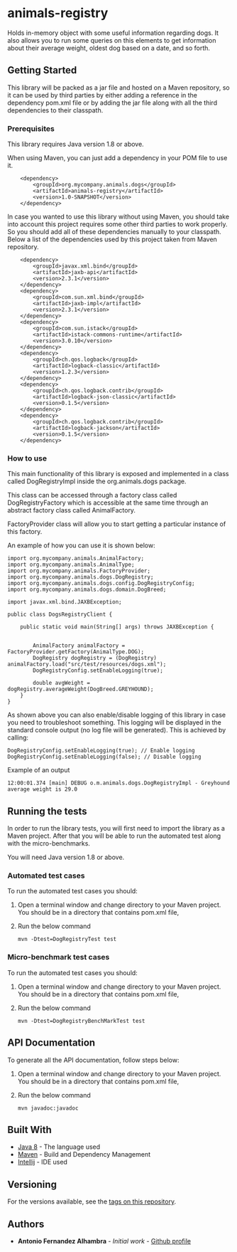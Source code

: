 # animals-registry

Holds in-memory object with some useful information regarding dogs. It also allows you to run
some queries on this elements to get information about their average weight, oldest dog based
on a date, and so forth.

## Getting Started

This library will be packed as a jar file and hosted on a Maven repository, so it can be used by third parties by 
either adding a reference in the dependency pom.xml file or by adding the jar file along with all the third dependencies
 to their classpath.

### Prerequisites

This library requires Java version 1.8 or above.

When using Maven, you can just add a dependency in your POM file to use it.

```
    <dependency>
        <groupId>org.mycompany.animals.dogs</groupId>
        <artifactId>animals-registry</artifactId>
        <version>1.0-SNAPSHOT</version>
    </dependency>
```

In case you wanted to use this library without using Maven, you should take into account this project
requires some other third parties to work properly. So you should add all of these dependencies manually to your
classpath.
Below a list of the dependencies used by this project taken
from Maven repository.

```
    <dependency>
        <groupId>javax.xml.bind</groupId>
        <artifactId>jaxb-api</artifactId>
        <version>2.3.1</version>
    </dependency>
    <dependency>
        <groupId>com.sun.xml.bind</groupId>
        <artifactId>jaxb-impl</artifactId>
        <version>2.3.1</version>
    </dependency>
    <dependency>
        <groupId>com.sun.istack</groupId>
        <artifactId>istack-commons-runtime</artifactId>
        <version>3.0.10</version>
    </dependency>
    <dependency>
        <groupId>ch.qos.logback</groupId>
        <artifactId>logback-classic</artifactId>
        <version>1.2.3</version>
    </dependency>
    <dependency>
        <groupId>ch.qos.logback.contrib</groupId>
        <artifactId>logback-json-classic</artifactId>
        <version>0.1.5</version>
    </dependency>
    <dependency>
        <groupId>ch.qos.logback.contrib</groupId>
        <artifactId>logback-jackson</artifactId>
        <version>0.1.5</version>
    </dependency>
```

### How to use

This main functionality of this library is exposed and implemented in a class called DogRegistryImpl inside 
the org.animals.dogs package.

This class can be accessed through a factory class called DogRegistryFactory which is accessible at the same time
through an abstract factory class called AnimalFactory. 

FactoryProvider class will allow you to start getting a particular instance of this factory.

An example of how you can use it is shown below:

```
import org.mycompany.animals.AnimalFactory;
import org.mycompany.animals.AnimalType;
import org.mycompany.animals.FactoryProvider;
import org.mycompany.animals.dogs.DogRegistry;
import org.mycompany.animals.dogs.config.DogRegistryConfig;
import org.mycompany.animals.dogs.domain.DogBreed;

import javax.xml.bind.JAXBException;

public class DogsRegistryClient {

    public static void main(String[] args) throws JAXBException {


        AnimalFactory animalFactory = FactoryProvider.getFactory(AnimalType.DOG);
        DogRegistry dogRegistry = (DogRegistry) animalFactory.load("src/test/resources/dogs.xml");
        DogRegistryConfig.setEnableLogging(true);

        double avgWeight = dogRegistry.averageWeight(DogBreed.GREYHOUND);
    }
}
```

As shown above you can also enable/disable logging of this library in case you need to troubleshoot something.
This logging will be displayed in the standard console output (no log file will be generated).
This is achieved by calling:

```
DogRegistryConfig.setEnableLogging(true); // Enable logging
DogRegistryConfig.setEnableLogging(false); // Disable logging
```

Example of an output

```
12:00:01.374 [main] DEBUG o.m.animals.dogs.DogRegistryImpl - Greyhound average weight is 29.0
```

## Running the tests

In order to run the library tests, you will first need to import the library as a Maven project.
After that you will be able to run the automated test along with the micro-benchmarks.

You will need Java version 1.8 or above.
 

### Automated test cases

To run the automated test cases you should:

1. Open a terminal window and change directory to your Maven project. You should be in a directory that contains pom.xml file,
2. Run the below command

    ```
    mvn -Dtest=DogRegistryTest test
    ```

### Micro-benchmark test cases

To run the automated test cases you should:

1. Open a terminal window and change directory to your Maven project. You should be in a directory that contains pom.xml file,
2. Run the below command

    ```
    mvn -Dtest=DogRegistryBenchMarkTest test
    ```

## API Documentation

To generate all the API documentation, follow steps below:
 
1. Open a terminal window and change directory to your Maven project. You should be in a directory that contains pom.xml file,
2. Run the below command

    ```
    mvn javadoc:javadoc
    ```

## Built With

* [Java 8](https://www.oracle.com/technetwork/java/javase/overview/java8-2100321.html) - The language used
* [Maven](https://maven.apache.org/) - Build and Dependency Management
* [Intellij](https://www.jetbrains.com/idea/) - IDE used

## Versioning

For the versions available, see the [tags on this repository](https://github.com/your/project/tags). 

## Authors

* **Antonio Fernandez Alhambra** - *Initial work* - [Github profile](https://github.com/afalhambra/)

